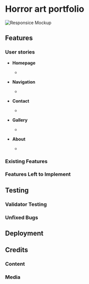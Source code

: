 # Horror art portfolio



![Responsice Mockup](https://github.com/lucyrush/readme-template/blob/master/media/love_running_mockup.png)

## Features 



### User stories

- __Homepage__

  - 

- __Navigation__

  - 


- __Contact__
 
  - 

- __Gallery__

  - 

- __About__

  - 

### Existing Features



### Features Left to Implement



## Testing 


### Validator Testing 


### Unfixed Bugs

 

## Deployment


## Credits 

 

### Content 


### Media


